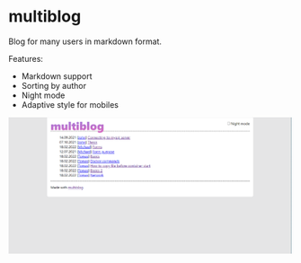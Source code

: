 # multiblog
Blog for many users in markdown format. 

Features:
- Markdown support
- Sorting by author
- Night mode
- Adaptive style for mobiles

![Screenshot](https://github.com/thedmdim/multiblog/blob/master/screenshot.png?raw=true)
